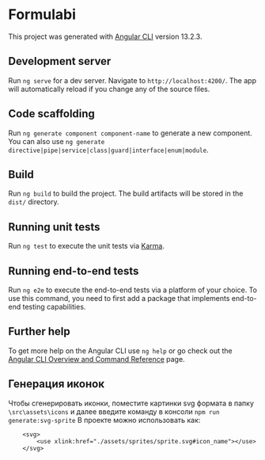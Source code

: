 # Formulabi

This project was generated with [Angular CLI](https://github.com/angular/angular-cli) version 13.2.3.

## Development server

Run `ng serve` for a dev server. Navigate to `http://localhost:4200/`. The app will automatically reload if you change any of the source files.

## Code scaffolding

Run `ng generate component component-name` to generate a new component. You can also use `ng generate directive|pipe|service|class|guard|interface|enum|module`.

## Build

Run `ng build` to build the project. The build artifacts will be stored in the `dist/` directory.

## Running unit tests

Run `ng test` to execute the unit tests via [Karma](https://karma-runner.github.io).

## Running end-to-end tests

Run `ng e2e` to execute the end-to-end tests via a platform of your choice. To use this command, you need to first add a package that implements end-to-end testing capabilities.

## Further help

To get more help on the Angular CLI use `ng help` or go check out the [Angular CLI Overview and Command Reference](https://angular.io/cli) page.

## Генерация иконок

Чтобы сгенерировать иконки, поместите картинки svg формата в папку `\src\assets\icons` и далее введите команду в консоли `npm run generate:svg-sprite`
В проекте можно использовать как:
```
    <svg>
        <use xlink:href="./assets/sprites/sprite.svg#icon_name"></use>
    </svg>
```
